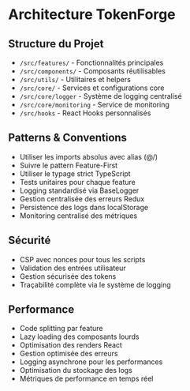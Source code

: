# Architecture TokenForge

## Structure du Projet
- `/src/features/` - Fonctionnalités principales
- `/src/components/` - Composants réutilisables
- `/src/utils/` - Utilitaires et helpers
- `/src/core/` - Services et configurations core
- `/src/core/logger` - Système de logging centralisé
- `/src/core/monitoring` - Service de monitoring
- `/src/hooks` - React Hooks personnalisés

## Patterns & Conventions
- Utiliser les imports absolus avec alias (@/)
- Suivre le pattern Feature-First
- Utiliser le typage strict TypeScript
- Tests unitaires pour chaque feature
- Logging standardisé via BaseLogger
- Gestion centralisée des erreurs Redux
- Persistence des logs dans localStorage
- Monitoring centralisé des métriques

## Sécurité
- CSP avec nonces pour tous les scripts
- Validation des entrées utilisateur
- Gestion sécurisée des tokens
- Traçabilité complète via le système de logging

## Performance
- Code splitting par feature
- Lazy loading des composants lourds
- Optimisation des renders React
- Gestion optimisée des erreurs
- Logging asynchrone pour les performances
- Optimisation du stockage des logs
- Métriques de performance en temps réel
